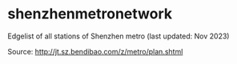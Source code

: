 # shenzhenmetronetwork
Edgelist of all stations of Shenzhen metro (last updated: Nov 2023) 

Source: http://jt.sz.bendibao.com/z/metro/plan.shtml

